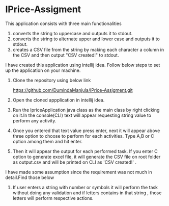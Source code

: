 # IPrice-Assigment
This application consists with three main functionalities 

1. converts the string to uppercase and outputs it to stdout.
2. converts the string to alternate upper and lower case and outputs it to stdout.
3. creates a CSV file from the string by making each character a column in the CSV and then output "CSV created!" to stdout.

I have created this application using intellij idea. Follow below steps to set up the application on your machine.

1. Clone the repository using below link 
	
	https://github.com/DumindaManjula/IPrice-Assigment.git
2. Open the cloned appplication in intellij idea.
3. Run the IpriceApplication java class as the main class by right clicking on it.In the console(CLI) text will appear requesting string value to perform any activity.
4. Once you entered that text value press enter, next it will appear above three option to choose to perform for each activities. Type A,B or C option among them and hit enter.
5. Then it will appear the output for each performed task. If you enter C option to generate excel file, it will generate the CSV file on root folder as output.csv and will be printed on CLI as 'CSV created!' .

I have made some assumption since the requirement was not much in detail.Find those below

1. If user enters a string with number or symbols it will perform the task without doing any validation and if letters contains in that string , those letters will perform respective actions.

